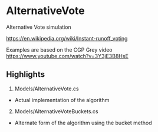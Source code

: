 # AlternativeVote
Alternative Vote simulation

https://en.wikipedia.org/wiki/Instant-runoff_voting

Examples are based on the CGP Grey video https://www.youtube.com/watch?v=3Y3jE3B8HsE

## Highlights

1. Models/AlternativeVote.cs
  * Actual implementation of the algorithm
2. Models/AlternativeVoteBuckets.cs
  * Alternate form of the algorithm using the bucket method

